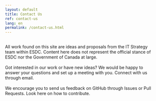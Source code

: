 ```yaml
---
layout: default
title: Contact Us
ref: contact-us
lang: en
permalink: /contact-us.html
---
```


<!-- {{ site.data.i18n.general.notices.feedback[page.lang]}} -->
<br/>
All work found on this site are ideas and proposals from the IT Strategy team within ESDC. Content here does not represent the official stance of ESDC nor the Government of Canada at large.
<br/>
<br/>
Got interested in our work or have new ideas? We would be happy to answer your questions and set up a meeting with you. Connect with us  through email.
<br/>
<br/>
We encourage you to send us feedback on GitHub through Issues or Pull Requests. Look here on how to contribute.

